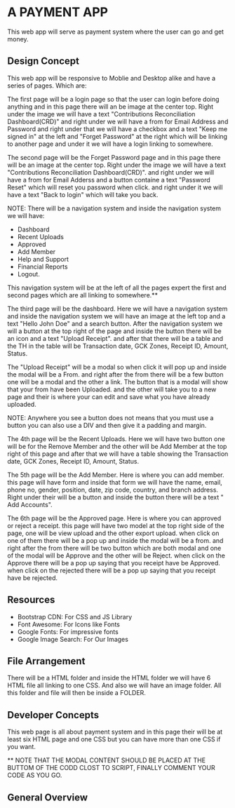 #  A PAYMENT APP
This web app will serve as payment system where the user can go and get money.

## Design Concept
This web app will be responsive to Moblie and Desktop alike and  have a series of pages. Which are:

The first page will be a login page so that the user can login before doing anything and in this page there will an be image at the center top. Right under the image we will have a text "Contributions Reconciliation Dashboard(CRD)" and right under we will have a from for Email Address and Password and right under that we will have a checkbox and a text "Keep me signed in" at the left and "Forget Password" at the right which will be linking to another page and under it we will have a login linking to somewhere.

The second page will be the Forget Password page and in this page there will be an image at the center top. Right under the image we will have a text "Contributions Reconciliation Dashboard(CRD)". and right under we will have a from for Email Adderss and a button containe a text "Password Reset" which will reset you password when click. and right under it we will have a text  "Back to login" which will take you back.

NOTE: There will be a navigation system and inside the navigation system we will have:
* Dashboard
* Recent Uploads
* Approved
* Add Member
* Help and Support
* Financial Reports
* Logout.

This navigation system will be at the left of all the pages expert the first and second pages which are all linking to somewhere.**

The third page will be the dashboard. Here we will have a navigation system and inside the navigation system we will have an image at the left top and a text "Hello John Doe" and a search button. After the navigation system we will a button at the top right of the page and inside the button there will be an icon and a text "Upload Receipt". and after that there will be a table and the TH in the table will be Transaction date, GCK Zones, Receipt ID, Amount, Status.

The "Upload Receipt" will be a modal so when click it will pop up and inside the modal will be a From. and right after the from there will be a few button one will be a modal and the other a link. The button that is a modal will show that your from have been Uploaded. and the other will take you to a new page and their is where your can edit and save what you have already uploaded.

NOTE: Anywhere you see a button does not means that you must use a button you can also use a DIV and then give it a padding and margin. 

The 4th page will be the  Recent Uploads. Here we will have two button one will be for the Remove Member and the other will be Add Member at the top right of this page and after that we will have a table showing the Transaction date, GCK Zones, Receipt ID, Amount, Status.

The 5th page will be the Add Member. Here is where you can add member. this page will have form and inside that form we will have the name, email, phone no, gender, position, date, zip code, country, and branch address. Right under their will be a 
button and inside the button there will be a text " Add Accounts".

The 6th page will be the Approved page. Here is where you can approved or reject a receipt. this page will have two model at the top right side of the page, one will be view upload and the other export upload. when click on one of them there will be a pop up and inside the modal will be a from. and right after the from there will be two button which are both modal and one of the modal will be Approve and the other will be Reject. when click on the Approve there will be a pop up saying that you receipt have be Approved. when click on the rejected there will be a pop up saying that you receipt have be rejected.

## Resources
* Bootstrap CDN: For CSS and JS Library
* Font Awesome: For Icons like Fonts
* Google Fonts: For impressive fonts
* Google Image Search: For Our Images

## File Arrangement
There will be a HTML folder and inside the HTML folder we will have 6 HTML file all linking to one CSS. And also we will have an image folder. All this folder and file will then be inside a FOLDER.

## Developer Concepts
This web page is all about payment system and in this page their will be at least six HTML page and one CSS but you can have more than one CSS if you want. 

** NOTE THAT THE MODAL CONTENT SHOULD BE PLACED AT THE BUTTOM OF THE CODD CLOST TO SCRIPT, FINALLY COMMENT YOUR CODE AS YOU GO.

## General Overview

